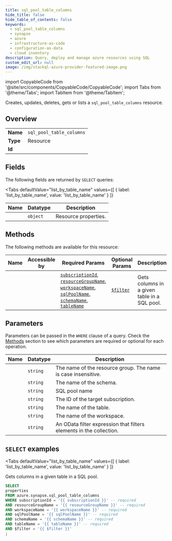 ```yaml
--- 
title: sql_pool_table_columns
hide_title: false
hide_table_of_contents: false
keywords:
  - sql_pool_table_columns
  - synapse
  - azure
  - infrastructure-as-code
  - configuration-as-data
  - cloud inventory
description: Query, deploy and manage azure resources using SQL
custom_edit_url: null
image: /img/stackql-azure-provider-featured-image.png
---
```


import CopyableCode from '@site/src/components/CopyableCode/CopyableCode';
import Tabs from '@theme/Tabs';
import TabItem from '@theme/TabItem';

Creates, updates, deletes, gets or lists a <code>sql_pool_table_columns</code> resource.

## Overview
<table><tbody>
<tr><td><b>Name</b></td><td><code>sql_pool_table_columns</code></td></tr>
<tr><td><b>Type</b></td><td>Resource</td></tr>
<tr><td><b>Id</b></td><td><CopyableCode code="azure.synapse.sql_pool_table_columns" /></td></tr>
</tbody></table>

## Fields

The following fields are returned by `SELECT` queries:

<Tabs
    defaultValue="list_by_table_name"
    values={[
        { label: 'list_by_table_name', value: 'list_by_table_name' }
    ]}
>
<TabItem value="list_by_table_name">

<table>
<thead>
    <tr>
    <th>Name</th>
    <th>Datatype</th>
    <th>Description</th>
    </tr>
</thead>
<tbody>
<tr>
    <td><CopyableCode code="properties" /></td>
    <td><code>object</code></td>
    <td>Resource properties.</td>
</tr>
</tbody>
</table>
</TabItem>
</Tabs>

## Methods

The following methods are available for this resource:

<table>
<thead>
    <tr>
    <th>Name</th>
    <th>Accessible by</th>
    <th>Required Params</th>
    <th>Optional Params</th>
    <th>Description</th>
    </tr>
</thead>
<tbody>
<tr>
    <td><a href="#list_by_table_name"><CopyableCode code="list_by_table_name" /></a></td>
    <td><CopyableCode code="select" /></td>
    <td><a href="#parameter-subscriptionId"><code>subscriptionId</code></a>, <a href="#parameter-resourceGroupName"><code>resourceGroupName</code></a>, <a href="#parameter-workspaceName"><code>workspaceName</code></a>, <a href="#parameter-sqlPoolName"><code>sqlPoolName</code></a>, <a href="#parameter-schemaName"><code>schemaName</code></a>, <a href="#parameter-tableName"><code>tableName</code></a></td>
    <td><a href="#parameter-$filter"><code>$filter</code></a></td>
    <td>Gets columns in a given table in a SQL pool.</td>
</tr>
</tbody>
</table>

## Parameters

Parameters can be passed in the `WHERE` clause of a query. Check the [Methods](#methods) section to see which parameters are required or optional for each operation.

<table>
<thead>
    <tr>
    <th>Name</th>
    <th>Datatype</th>
    <th>Description</th>
    </tr>
</thead>
<tbody>
<tr id="parameter-resourceGroupName">
    <td><CopyableCode code="resourceGroupName" /></td>
    <td><code>string</code></td>
    <td>The name of the resource group. The name is case insensitive.</td>
</tr>
<tr id="parameter-schemaName">
    <td><CopyableCode code="schemaName" /></td>
    <td><code>string</code></td>
    <td>The name of the schema.</td>
</tr>
<tr id="parameter-sqlPoolName">
    <td><CopyableCode code="sqlPoolName" /></td>
    <td><code>string</code></td>
    <td>SQL pool name</td>
</tr>
<tr id="parameter-subscriptionId">
    <td><CopyableCode code="subscriptionId" /></td>
    <td><code>string</code></td>
    <td>The ID of the target subscription.</td>
</tr>
<tr id="parameter-tableName">
    <td><CopyableCode code="tableName" /></td>
    <td><code>string</code></td>
    <td>The name of the table.</td>
</tr>
<tr id="parameter-workspaceName">
    <td><CopyableCode code="workspaceName" /></td>
    <td><code>string</code></td>
    <td>The name of the workspace.</td>
</tr>
<tr id="parameter-$filter">
    <td><CopyableCode code="$filter" /></td>
    <td><code>string</code></td>
    <td>An OData filter expression that filters elements in the collection.</td>
</tr>
</tbody>
</table>

## `SELECT` examples

<Tabs
    defaultValue="list_by_table_name"
    values={[
        { label: 'list_by_table_name', value: 'list_by_table_name' }
    ]}
>
<TabItem value="list_by_table_name">

Gets columns in a given table in a SQL pool.

```sql
SELECT
properties
FROM azure.synapse.sql_pool_table_columns
WHERE subscriptionId = '{{ subscriptionId }}' -- required
AND resourceGroupName = '{{ resourceGroupName }}' -- required
AND workspaceName = '{{ workspaceName }}' -- required
AND sqlPoolName = '{{ sqlPoolName }}' -- required
AND schemaName = '{{ schemaName }}' -- required
AND tableName = '{{ tableName }}' -- required
AND $filter = '{{ $filter }}'
;
```
</TabItem>
</Tabs>
